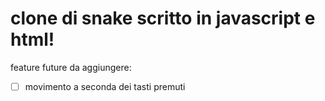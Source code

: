 <h1>clone di snake scritto in javascript e html!</h1>

feature future da aggiungere:

- [ ] movimento a seconda dei tasti premuti
